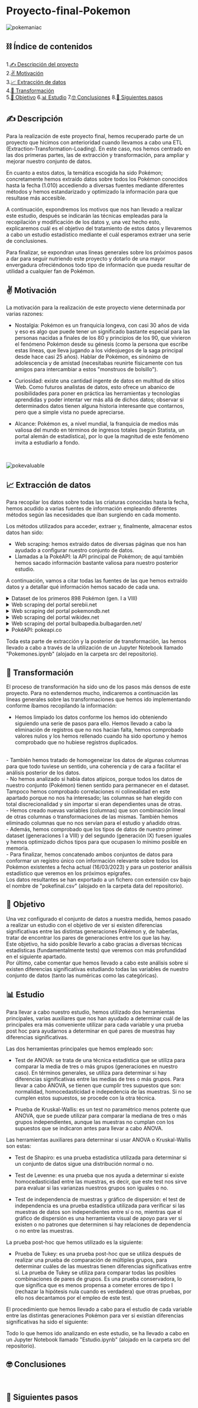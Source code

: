 # Proyecto-final-Pokemon

![pokemaniac](https://github.com/Edupastore/Proyecto-final-Pokemon/blob/main/pokemaniac.jpg)

## ⛓️ Índice de contenidos

1.[✍️ Descripción del proyecto](#descripción)\
2.[✌️ Motivación](#motivación)\
3.[📈 Extracción de datos](#extracción)\
4.[🧬 Transformación](#transformación)\
5.[🔎 Objetivo](#objetivo)
6.[📊 Estudio](#estudio)
7.[🤓 Conclusiones](#conclusiones)
8.[👣 Siguientes pasos](#siguientespasos)

## ✍️ Descripción

Para la realización de este proyecto final, hemos recuperado parte de un proyecto que hicimos con anterioridad cuando llevamos a cabo una ETL (Extraction-Transformation-Loading). En este caso, nos hemos centrado en las dos primeras partes, las de extracción y transformación, para ampliar y mejorar nuestro conjunto de datos.

En cuanto a estos datos, la temática escogida ha sido Pokémon; concretamente hemos extraído datos sobre todos los Pokémon conocidos hasta la fecha (1.010) accediendo a diversas fuentes mediante diferentes métodos y hemos estandarizado y optimizado la información para que resultase más accesible.

A continuación, expondremos los motivos que nos han llevado a realizar este estudio, después se indicarán las técnicas empleadas para la recopilación y modificación de los datos y, una vez hecho esto, explicaremos cuál es el objetivo del tratamiento de estos datos y llevaremos a cabo un estudio estadístico mediante el cuál esperamos extraer una serie de conclusiones.

Para finalizar, se expondran unas líneas generales sobre los próximos pasos a dar para seguir nutriendo este proyecto y dotarlo de una mayor envergadura ofreciéndonos todo tipo de información que pueda resultar de utilidad a cualquier fan de Pokémon.

<a name="motivación"/>
 
## ✌️ Motivación

La motivación para la realización de este proyecto viene determinada por varias razones:

- Nostalgia: Pokémon es un franquicia longeva, con casi 30 años de vida y eso es algo que puede tener un significado bastante especial para las personas nacidas a finales de los 80 y principios de los 90, que vivieron el fenómeno Pokémon desde su génesis (como la persona que escribe estas líneas, que lleva jugando a los videojuegos de la saga principal desde hace casi 25 años). Hablar de Pokémon, es sinónimo de adolescencia y de amistad (necesitabas reunirte físicamente con tus amigos para intercambiar a estos "monstruos de bolsillo").

- Curiosidad: existe una cantidad ingente de datos en multitud de sitios Web. Como futuros analistas de datos, esto ofrece un abanico de posibilidades para poner en práctica las herramientas y tecnologías aprendidas y poder intentar ver más allá de dichos datos; observar si determinados datos tienen alguna historia interesante que contarnos, pero que a simple vista no puede apreciarse.

- Alcance: Pokémon es, a nivel mundial, la franquicia de medios más valiosa del mundo en términos de ingresos totales (según Statista, un portal alemán de estadística), por lo que la magnitud de este fenómeno invita a estudiarlo a fondo.
<br>

![pokevaluable](https://github.com/Edupastore/Proyecto-final-Pokemon/blob/main/pokevaluable.jpg)


<a name="extracción"/>
 
## 📈 Extracción de datos

Para recopilar los datos sobre todas las criaturas conocidas hasta la fecha, hemos acudido a varias fuentes de información empleando diferentes métodos según las necesidades que iban surgiendo en cada momento.

Los métodos utilizados para acceder, extraer y, finalmente, almacenar estos datos han sido:

- Web scraping: hemos extraído datos de diversas páginas que nos han ayudado a configurar nuestro conjunto de datos.
- Llamadas a la PokéAPI: la API principal de Pokémon; de aquí también hemos sacado información bastante valiosa para nuestro posterior estudio.

A continuación, vamos a citar todas las fuentes de las que hemos extraído datos y a detallar qué información hemos sacado de cada una.

<details>
<summary>Dataset de los primeros 898 Pokémon (gen. I a VIII)</summary>

<br>
El enlace al mencionado dataset es el siguiente: https://data.world/data-society/pokemon-with-stats
<br>
De este archivo csv hemos extraído valiosa información sobre los Pokémon que van desde la primera generación a la octava (correspondientes a las regiones de Kanto, Johto, Hoenn, Sinnoh, Teselia, Kalos, Alola y Galar).
<br>
EL fichero nos ha brindado la siguiente información: número de la Pokédex nacional, nombre del Pokémon, tipo 1, tipo 2, suma del total de las estadísticas, nivel de salud, ataque, defensa, ataque especial, defensa especial, velocidad, generación y si es legendario o no el Pokémon.
</details>

<details>
<summary>Web scraping del portal serebii.net</summary>
<br>
El enlace a la mencionada Web es el siguiente: https://www.serebii.net/pokemon/all.shtml
<br>
De esta página hemos tratado de extraer la misma información que arriba, pero de los Pokémon correspondientes a la novena generación, incluidos los dos últimos Pokémon anunciados recientemente (finales de febrero de 2023: Walking Wake y Iron Leaves).
<br>
A través del web-scraping y, mediante Selenium, hemos extraído parte de esa información sobre Pokémon de las regiones de Hisui (octava generación) y de Paldea (novena generación).
<br>
Este portal nos ha brindado la siguiente información: número de la Pokédex nacional, nombre del Pokémon, nivel de salud, ataque, defensa, ataque especial, defensa especial y velocidad.
</details>

<details>
<summary>Web scraping del portal pokemondb.net</summary>
<br>
El enlace a la mencionada página es el siguiente: https://pokemondb.net/pokedex/national#gen-9
<br>
En esta Web, hemos tratado de completar la información faltante sobre los Pokémon de Hisui y Paldea que mencionábamos en el epígrafe anterior.
<br>
Para ello, hemos vuelto a emplear Selenium y hemos extraído la información sobre los tipos de cada Pokémon. El resto de información faltante, la hemos calculado o la hemos rellenado de la forma más oportuna.
</details>

<details>
<summary>Web scraping del portal wikidex.net</summary>
<br>
El enlace a la mencionada página es el siguiente: https://www.wikidex.net/wiki/Lista_de_Pok%C3%A9mon_con_los_puntos_de_esfuerzo_que_dan_en_combate
<br>
De esta Web, hemos extraído datos sobre la experiencia base de cada Pokémon. Para sacar la información de los dos últimos Pokémon, hemos recurrido a otra página que contuviera esa información y hemos metido "a mano" esos datos. Una vez más, hemos vuelto a emplear Selenium para ello.
</details>

<details>
<summary>Web scraping del portal bulbapedia.bulbagarden.net/</summary>
<br>
El enlace a la mencionada página es el siguiente: https://bulbapedia.bulbagarden.net/wiki/List_of_Pok%C3%A9mon_by_Egg_Group
<br>
De aquí, hemos extraído información sobre los grupos huevo de cada Pokémon (información importante para la crianza de Pokémon). Mediante el empleo de Selenium, hemos sacado los datos del grupo huevo 1 y del grupo huevo 2 de todos los Pokémon.
</details>

<details>
<summary>PokéAPI: pokeapi.co</summary>
<br>
El enlace a la mencionada API es el siguiente: https://pokeapi.co/
<br>
Esta herramienta, nos brinda muchísima información acerca del mundo Pokémon. Cabe comentar, que en algunos casos la información que intentábamos extraer no estaba completa y que sólo estaba disponible hasta una determinada generación. En algunos casos, hemos podido subsanar esta situación, pero en otros no, descartando incorporar esa información a nuestro conjunto de datos.
<br>
Los datos extraídos a través de llamadas a la PokéAPI son los que se enumeran a continuación: categoría del Pokémon (si es inicial, bebé, fósil, legendario, singular o normal), altura, peso, color, género, ciclos para eclosionar huevos, ratio de captura, felicidad base, ratio de crecimiento y experiencia acumulada en el nivel 100.
</details>

Toda esta parte de extracción y la posterior de transformación, las hemos llevado a cabo a través de la utilización de un Jupyter Notebook llamado "Pokemones.ipynb" (alojado en la carpeta src del repositorio).

<a name="transformación"/>

## 🧬 Transformación

El proceso de transformación ha sido uno de los pasos más densos de este proyecto. Para no extendernos mucho, indicaremos a continuación las líneas generales sobre las transformaciones que hemos ido implementando conforme íbamos recopilando la información:
<br>
- Hemos limpiado los datos conforme los hemos ido obteniendo siguiendo una serie de pasos para ello. Hemos llevado a cabo la eliminación de registros que no nos hacían falta, hemos comprobado valores nulos y los hemos rellenado cuando ha sido oportuno y hemos comprobado que no hubiese registros duplicados.
<br>
- También hemos tratado de homogeneizar los datos de algunas columnas para que todo tuviese un sentido, una coherencia y de cara a facilitar el análisis posterior de los datos.
<br>
- No hemos analizado si había datos atípicos, porque todos los datos de nuestro conjunto (Pokémon) tienen sentido para permanecer en el dataset. Tampoco hemos comprobado correlaciones ni colinealidad en este apartado porque no nos ha interesado; las columnas se han elegido con total discrecionalidad y sin importar si eran dependientes unas de otras.
<br>
- Hemos creado nuevas variables (columnas) que son combinación lineal de otras columnas o transformaciones de las mismas. También hemos eliminado columnas que no nos servían para el estudio y añadido otras.
<br>
- Además, hemos comprobado que los tipos de datos de nuestro primer dataset (generaciones I a VIII) y del segundo (generación IX) fuesen iguales y hemos optimizado dichos tipos para que ocupasen lo mínimo posible en memoria.
<br>
- Para finalizar, hemos concatenado ambos conjuntos de datos para conformar un registro único con información relevante sobre todos los Pokémon existentes a fecha actual (16/03/2023) y para un posterior análisis estadístico que veremos en los próximos epígrafes.
<br>
Los datos resultantes se han exportado a un fichero con extensión csv bajo el nombre de "pokefinal.csv" (alojado en la carpeta data del repositorio).

<a name="objetivo"/>

## 🔎 Objetivo

Una vez configurado el conjunto de datos a nuestra medida, hemos pasado a realizar un estudio con el objetivo de ver si existen diferencias significativas entre las distintas generaciones Pokémon y, de haberlas, tratar de encontrar los pares de generaciones entre los que las hay.
<br>
Este objetivo, ha sido posible llevarlo a cabo gracias a diversas técnicas estadísticas (fundamentalmente tests) que veremos con más profundidad en el siguiente apartado.
<br>
Por último, cabe comentar que hemos llevado a cabo este análisis sobre si existen diferencias significativas estudiando todas las variables de nuestro conjunto de datos (tanto las numéricas como las categóricas).

<a name="estudio"/>

## 📊 Estudio

Para llevar a cabo nuestro estudio, hemos utilizado dos herramientas principales, varias auxiliares que nos han ayudado a determinar cuál de las principales era más conveniente utilizar para cada variable y una prueba post hoc para ayudarnos a determinar en qué pares de muestras hay diferencias significativas.

Las dos herramientas principales que hemos empleado son:

- Test de ANOVA: se trata de una técnica estadística que se utiliza para comparar la media de tres o más grupos (generaciones en nuestro caso). En términos generales, se utiliza para determinar si hay diferencias significativas entre las medias de tres o más grupos. Para llevar a cabo ANOVA, se tienen que cumplir tres supuestos que son: normalidad, homocedasticidad e indepedencia de las muestras. Si no se cumplen estos supuestos, se procede con la otra técnica.

- Prueba de Kruskal-Wallis: es un test no paramétrico menos potente que ANOVA, que se puede utilizar para comparar la mediana de tres o más grupos independientes, aunque las muestras no cumplan con los supuestos que se indicaron antes para llevar a cabo ANOVA.

Las herramientas auxiliares para determinar si usar ANOVA o Kruskal-Wallis son estas:

- Test de Shapiro: es una prueba estadística utilizada para determinar si un conjunto de datos sigue una distribución normal o no.

- Test de Levenne: es una prueba que nos ayuda a determinar si existe homocedasticidad entre las muestras, es decir, que este test nos sirve para evaluar si las varianzas nuestros grupos son iguales o no.

- Test de independencia de muestras y gráfico de dispersión: el test de independencia es una prueba estadística utilizada para verificar si las muestras de datos son independientes entre sí o no, mientras que el gráfico de dispersión es una herramienta visual de apoyo para ver si existen o no patrones que determinen si hay relaciones de dependencia o no entre las muestras.

La prueba post-hoc que hemos utilizado es la siguiente:

- Prueba de Tukey: es una prueba post-hoc que se utiliza después de realizar una prueba de comparación de múltiples grupos, para determinar cuáles de las muestras tienen diferencias significativas entre sí. La prueba de Tukey se utiliza para comparar todas las posibles combinaciones de pares de grupos. Es una prueba conservadora, lo que significa que es menos propensa a cometer errores de tipo I (rechazar la hipótesis nula cuando es verdadera) que otras pruebas, por ello nos decantamos por el empleo de este test.

El procedimiento que hemos llevado a cabo para el estudio de cada variable entre las distintas generaciones Pokémon para ver si existían diferencias significativas ha sido el siguiente:



Todo lo que hemos ido analizando en este estudio, se ha llevado a cabo en un Jupyter Notebook llamado "Estudio.ipynb" (alojado en la carpeta src del repositorio).

<a name="conclusiones"/>

## 🤓 Conclusiones


<br>


<a name="siguientespasos"/>

## 👣 Siguientes pasos


<br>
